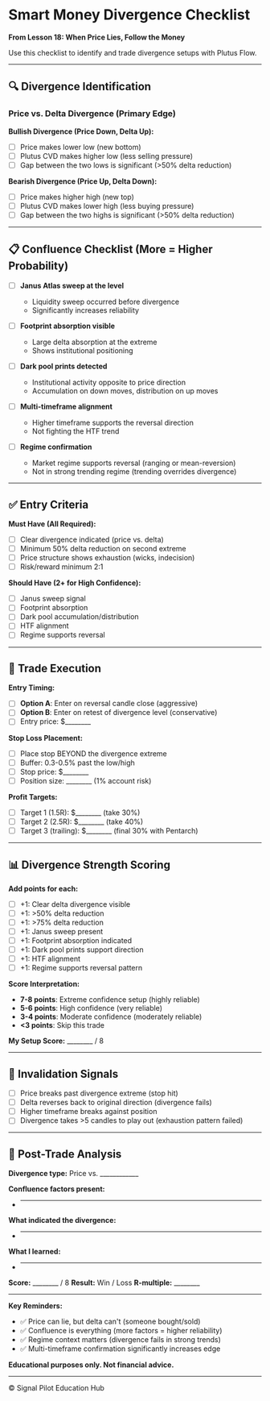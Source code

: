 # Smart Money Divergence Checklist

**From Lesson 18: When Price Lies, Follow the Money**

Use this checklist to identify and trade divergence setups with Plutus Flow.

---

## 🔍 Divergence Identification

### Price vs. Delta Divergence (Primary Edge)

**Bullish Divergence (Price Down, Delta Up):**
- [ ] Price makes lower low (new bottom)
- [ ] Plutus CVD makes higher low (less selling pressure)
- [ ] Gap between the two lows is significant (>50% delta reduction)

**Bearish Divergence (Price Up, Delta Down):**
- [ ] Price makes higher high (new top)
- [ ] Plutus CVD makes lower high (less buying pressure)
- [ ] Gap between the two highs is significant (>50% delta reduction)

---

## 📋 Confluence Checklist (More = Higher Probability)

- [ ] **Janus Atlas sweep at the level**
  - Liquidity sweep occurred before divergence
  - Significantly increases reliability

- [ ] **Footprint absorption visible**
  - Large delta absorption at the extreme
  - Shows institutional positioning

- [ ] **Dark pool prints detected**
  - Institutional activity opposite to price direction
  - Accumulation on down moves, distribution on up moves

- [ ] **Multi-timeframe alignment**
  - Higher timeframe supports the reversal direction
  - Not fighting the HTF trend

- [ ] **Regime confirmation**
  - Market regime supports reversal (ranging or mean-reversion)
  - Not in strong trending regime (trending overrides divergence)

---

## ✅ Entry Criteria

**Must Have (All Required):**
- [ ] Clear divergence indicated (price vs. delta)
- [ ] Minimum 50% delta reduction on second extreme
- [ ] Price structure shows exhaustion (wicks, indecision)
- [ ] Risk/reward minimum 2:1

**Should Have (2+ for High Confidence):**
- [ ] Janus sweep signal
- [ ] Footprint absorption
- [ ] Dark pool accumulation/distribution
- [ ] HTF alignment
- [ ] Regime supports reversal

---

## 🎯 Trade Execution

**Entry Timing:**
- [ ] **Option A**: Enter on reversal candle close (aggressive)
- [ ] **Option B**: Enter on retest of divergence level (conservative)
- [ ] Entry price: $________

**Stop Loss Placement:**
- [ ] Place stop BEYOND the divergence extreme
- [ ] Buffer: 0.3-0.5% past the low/high
- [ ] Stop price: $________
- [ ] Position size: ________ (1% account risk)

**Profit Targets:**
- [ ] Target 1 (1.5R): $________ (take 30%)
- [ ] Target 2 (2.5R): $________ (take 40%)
- [ ] Target 3 (trailing): $________ (final 30% with Pentarch)

---

## 📊 Divergence Strength Scoring

**Add points for each:**
- [ ] +1: Clear delta divergence visible
- [ ] +1: >50% delta reduction
- [ ] +1: >75% delta reduction
- [ ] +1: Janus sweep present
- [ ] +1: Footprint absorption indicated
- [ ] +1: Dark pool prints support direction
- [ ] +1: HTF alignment
- [ ] +1: Regime supports reversal pattern

**Score Interpretation:**
- **7-8 points**: Extreme confidence setup (highly reliable)
- **5-6 points**: High confidence (very reliable)
- **3-4 points**: Moderate confidence (moderately reliable)
- **<3 points**: Skip this trade

**My Setup Score:** ________ / 8

---

## 🚫 Invalidation Signals

- [ ] Price breaks past divergence extreme (stop hit)
- [ ] Delta reverses back to original direction (divergence fails)
- [ ] Higher timeframe breaks against position
- [ ] Divergence takes >5 candles to play out (exhaustion pattern failed)

---

## 📝 Post-Trade Analysis

**Divergence type:** Price vs. ____________

**Confluence factors present:**
- ________________________________________________

**What indicated the divergence:**
- ________________________________________________

**What I learned:**
- ________________________________________________

**Score:** ________ / 8  **Result:** Win / Loss  **R-multiple:** ________

---

**Key Reminders:**
- ✅ Price can lie, but delta can't (someone bought/sold)
- ✅ Confluence is everything (more factors = higher reliability)
- ✅ Regime context matters (divergence fails in strong trends)
- ✅ Multi-timeframe confirmation significantly increases edge

**Educational purposes only. Not financial advice.**

---

© Signal Pilot Education Hub

